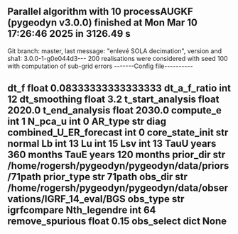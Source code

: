 Parallel algorithm with 10 processAUGKF (pygeodyn v3.0.0) finished at Mon Mar 10 17:26:46 2025 in 3126.49 s
---
Git branch: master, last message: "enlevé SOLA decimation", version and sha1: 3.0.0-1-g0e044d3---
200 realisations were considered with seed 100 with computation of sub-grid errors
-------Config file----------

dt_f float 0.08333333333333333 
dt_a_f_ratio int 12 
dt_smoothing float 3.2 
t_start_analysis float 2020.0 
t_end_analysis float 2030.0 
compute_e int 1 
N_pca_u int 0 
AR_type str diag 
combined_U_ER_forecast int 0 
core_state_init str normal 
Lb int 13 
Lu int 15 
Lsv int 13 
TauU years 360 months 
TauE years 120 months 
prior_dir str /home/rogersh/pygeodyn/pygeodyn/data/priors/71path 
prior_type str 71path 
obs_dir str /home/rogersh/pygeodyn/pygeodyn/data/observations/IGRF_14_eval/BGS 
obs_type str igrfcompare 
Nth_legendre int 64 
remove_spurious float 0.15 
obs_select dict None 
----------------------------

